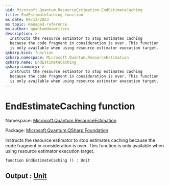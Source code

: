 ```yaml
---
uid: Microsoft.Quantum.ResourceEstimation.EndEstimateCaching
title: EndEstimateCaching function
ms.date: 09/13/2023
ms.topic: managed-reference
ms.author: quantumdocwriters
description: >-
  Instructs the resource estimator to stop estimates caching
  because the code fragment in consideration is over. This function
  is only available when using resource estimator execution target.
qsharp.kind: function
qsharp.namespace: Microsoft.Quantum.ResourceEstimation
qsharp.name: EndEstimateCaching
qsharp.summary: >-
  Instructs the resource estimator to stop estimates caching
  because the code fragment in consideration is over. This function
  is only available when using resource estimator execution target.
---
```


# EndEstimateCaching function

Namespace: [Microsoft.Quantum.ResourceEstimation](xref:Microsoft.Quantum.ResourceEstimation)

Package: [Microsoft.Quantum.QSharp.Foundation](https://nuget.org/packages/Microsoft.Quantum.QSharp.Foundation)


Instructs the resource estimator to stop estimates cachingbecause the code fragment in consideration is over. This functionis only available when using resource estimator execution target.

```qsharp
function EndEstimateCaching () : Unit
```


## Output : [Unit](xref:microsoft.quantum.qsharp.valueliterals#unit-literal)

